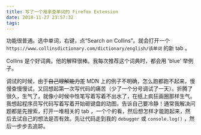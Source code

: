```yaml
---
title: 写了一个用来查单词的 Firefox Extension
date: 2018-11-27 23:57:32
tags:
---
```


功能很普通。选中单词，右键，点“Search on Collins”。就会打开一个 `https://www.collinsdictionary.com/dictionary/english/该单词` 的新 tab 。

Collins 是个好词典。他的解释很棒。我每次推荐这个词典时，都会用 'blue' 举例子。

调试的时候，由于<del>自己理解能力差</del> MDN 上的例子不明确，怎么跑都跑不起来，慢慢查慢慢试，又回想起第一次写代码的痛苦（少了一个分号调试了一天）。折腾了很久，生气了，就像小时候中性笔写着写着不出水了，在纸上疯狂画圈那样生气。我想起程序员写代码写着写着开始砸键盘的动图，告诉自己要冷静！通常我解决问题都是先搜索，打开一堆相关的 tab ，一个个的看，然后想怎样才能跑起来，然后去试自己的想法是否有效。先让代码走到我的 `debugger` 或 `console.log()` ，然后一步步去追踪。

